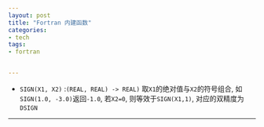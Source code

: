 ```yaml
---
layout: post
title: "Fortran 内建函数"
categories:
- tech
tags:
- fortran


---
```


* `SIGN(X1, X2)` :`(REAL, REAL) -> REAL)` 取`X1`的绝对值与`X2`的符号组合, 
       如`SIGN(1.0, -3.0)`返回`-1.0`, 若`X2=0`, 则等效于`SIGN(X1,1)`, 对应的双精度为`DSIGN`



-----

